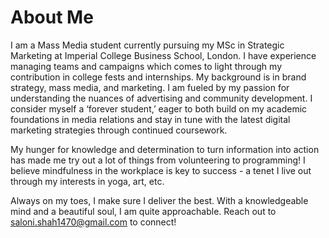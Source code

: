 # About Me

I am a Mass Media student currently pursuing my MSc in Strategic Marketing at Imperial College Business School, London. I have experience managing teams and campaigns which comes to light through my contribution in college fests and internships. My background is in brand strategy, mass media, and marketing. I am fueled by my passion for understanding the nuances of advertising and community development. I consider myself a ‘forever student,’ eager to both build on my academic foundations in media relations and stay in tune with the latest digital marketing strategies through continued coursework.

My hunger for knowledge and determination to turn information into action has made me try out a lot of things from volunteering to programming! I believe mindfulness in the workplace is key to success - a tenet I live out through my interests in yoga, art, etc. 

Always on my toes, I make sure I deliver the best. With a knowledgeable mind and a beautiful soul, I am quite approachable. Reach out to saloni.shah1470@gmail.com to connect!


